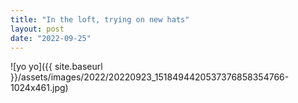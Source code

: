 ```yaml
---
title: "In the loft, trying on new hats"
layout: post
date: "2022-09-25"
---
```


![yo yo]({{ site.baseurl }}/assets/images/2022/20220923_1518494420537376858354766-1024x461.jpg)
